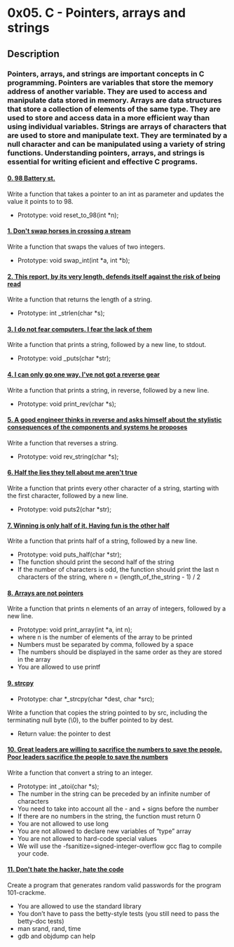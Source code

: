 # 0x05. C - Pointers, arrays and strings #

## Description 

### Pointers, arrays, and strings are important concepts in C programming. Pointers are variables that store the memory address of another variable. They are used to access and manipulate data stored in memory. Arrays are data structures that store a collection of elements of the same type. They are used to store and access data in a more efficient way than using individual variables. Strings are arrays of characters that are used to store and manipulate text. They are terminated by a null character and can be manipulated using a variety of string functions. Understanding pointers, arrays, and strings is essential for writing eficient and effective C programs.


#### [0. 98 Battery st.](0-reset_to_98.c)

Write a function that takes a pointer to an int as parameter and updates the value it points to to 98.

- Prototype: void reset_to_98(int *n);

#### [1. Don't swap horses in crossing a stream](1-swap.c)

Write a function that swaps the values of two integers.

- Prototype: void swap_int(int *a, int *b);

#### [2. This report, by its very length, defends itself against the risk of being read](2-strlen.c)

Write a function that returns the length of a string.

- Prototype: int _strlen(char *s);

#### [3. I do not fear computers. I fear the lack of them](3-puts.c)

Write a function that prints a string, followed by a new line, to stdout.

- Prototype: void _puts(char *str);

#### [4. I can only go one way. I've not got a reverse gear](4-print_rev.c)

Write a function that prints a string, in reverse, followed by a new line.

- Prototype: void print_rev(char *s);

#### [5. A good engineer thinks in reverse and asks himself about the stylistic consequences of the components and systems he proposes](5-rev_string.c)

Write a function that reverses a string.

- Prototype: void rev_string(char *s);

#### [6. Half the lies they tell about me aren't true](6-puts2.c)

Write a function that prints every other character of a string, starting with the first character, followed by a new line.

- Prototype: void puts2(char *str);

#### [7. Winning is only half of it. Having fun is the other half](7-puts_half.c)

Write a function that prints half of a string, followed by a new line.

- Prototype: void puts_half(char *str);
- The function should print the second half of the string
- If the number of characters is odd, the function should print the last n characters of the string, where n = (length_of_the_string - 1) / 2

#### [8. Arrays are not pointers](8-print_array.c)

Write a function that prints n elements of an array of integers, followed by a new line.

- Prototype: void print_array(int *a, int n);
- where n is the number of elements of the array to be printed
- Numbers must be separated by comma, followed by a space
- The numbers should be displayed in the same order as they are stored in the array
- You are allowed to use printf

#### [9. strcpy](9-strcpy.c)

- Prototype: char *_strcpy(char *dest, char *src);

Write a function that copies the string pointed to by src, including the terminating null byte (\0), to the buffer pointed to by dest.

- Return value: the pointer to dest

#### [10. Great leaders are willing to sacrifice the numbers to save the people. Poor leaders sacrifice the people to save the numbers](100-atoi.c)

Write a function that convert a string to an integer.

- Prototype: int _atoi(char *s);
- The number in the string can be preceded by an infinite number of characters
- You need to take into account all the - and + signs before the number
- If there are no numbers in the string, the function must return 0
- You are not allowed to use long
- You are not allowed to declare new variables of “type” array
- You are not allowed to hard-code special values
- We will use the -fsanitize=signed-integer-overflow gcc flag to compile your code.

#### [11. Don't hate the hacker, hate the code](101-keygen.c)

Create a program that generates random valid passwords for the program 101-crackme.

- You are allowed to use the standard library
- You don’t have to pass the betty-style tests (you still need to pass the betty-doc tests)
- man srand, rand, time
- gdb and objdump can help 

